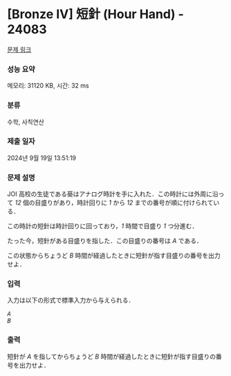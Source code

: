 # [Bronze IV] 短針 (Hour Hand) - 24083 

[문제 링크](https://www.acmicpc.net/problem/24083) 

### 성능 요약

메모리: 31120 KB, 시간: 32 ms

### 분류

수학, 사칙연산

### 제출 일자

2024년 9월 19일 13:51:19

### 문제 설명

<p>JOI 高校の生徒である葵はアナログ時計を手に入れた．この時計には外周に沿って <var>12</var> 個の目盛りがあり，時計回りに <var>1</var> から <var>12</var> までの番号が順に付けられている．</p>

<p>この時計の短針は時計回りに回っており，<var>1</var> 時間で目盛り <var>1</var> つ分進む．</p>

<p>たった今，短針がある目盛りを指した．この目盛りの番号は <var>A</var> である．</p>

<p>この状態からちょうど <var>B</var> 時間が経過したときに短針が指す目盛りの番号を出力せよ．</p>

### 입력 

 <p>入力は以下の形式で標準入力から与えられる．</p>

<pre><var>A</var>
<var>B</var></pre>

### 출력 

 <p>短針が <var>A</var> を指してからちょうど <var>B</var> 時間が経過したときに短針が指す目盛りの番号を出力せよ．</p>

